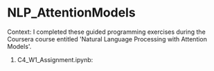 # NLP_AttentionModels

Context: I completed these guided programming exercises during the Coursera course entitled 'Natural Language Processing with Attention Models'.

1. C4_W1_Assignment.ipynb:
